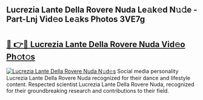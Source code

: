 ## Lucrezia Lante Della Rovere Nuda Le𝚊k𝚎d N𝚞𝚍e - Part-Lnj Vid𝚎o Le𝚊ks Photos 3VE7g

# <h2><a href="http://fbdbm69.evod.top/?m=Lucrezia+Lante+Della+Rovere+Nuda">🔗 👉🔴 Lucrezia Lante Della Rovere Nuda Vid𝚎o Ph𝚘t𝚘s</a></h2>

[![Lucrezia Lante Della Rovere Nuda N𝚞d𝚎s](https://i.imgur.com/8V9OHl7.gif)](http://fbdbm69.evod.top/?m=Lucrezia+Lante+Della+Rovere+Nuda)
Social media personality Lucrezia Lante Della Rovere Nuda recognized for their dance and lifestyle content. Respected scientist Lucrezia Lante Della Rovere Nuda, recognized for their groundbreaking research and contributions to their field. 
